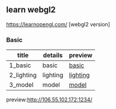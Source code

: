 ## learn webgl2

https://learnopengl.com/ [webgl2 version]

### Basic

| title        | details                 | preview |
| ------------ | ----------------------- | ------- |
| 1_basic | basic |  [basic](https://krapnikkk.github.io/learn_webgl2/1_basic/)       |
| 2_lighting | lighting |  [lighting](https://krapnikkk.github.io/learn_webgl2/2_lighting/)       |
| 3_model | model |  [model](https://krapnikkk.github.io/learn_webgl2/3_model/)       |

preview:http://106.55.102.172:1234/
